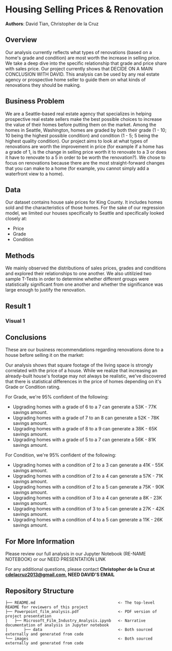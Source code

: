 # Housing Selling Prices & Renovation

**Authors**: David Tian, Christopher de la Cruz

## Overview

Our analysis currently reflects what types of renovations (based on a home's grade and condition) are most worth the increase in selling price. We take a deep dive into the specific relationship that grade and price share with sales price. Our project currently shows that DECIDE ON A MAIN CONCLUSION WITH DAVID. This analysis can be used by any real estate agency or prospective home seller to guide them on what kinds of renovations they should be making.

## Business Problem

We are a Seattle-based real estate agency that specializes in helping prospective real estate sellers make the best possible choices to increase the value of their homes before putting them on the market. Among the homes in Seattle, Washington, homes are graded by both their grade (1 - 10; 10 being the highest possible condition) and condition (1 - 5; 5 being the highest quality condition). Our project aims to look at what types of renovations are worth the improvement in price (for example if a home has a grade of 1, is the change in selling price worth it to renovate to a 3 or does it have to renovate to a 5 in order to be worth the renovation?). We chose to focus on renovations because there are the most straight-forward changes that you can make to a home (for example, you cannot simply add a waterfront view to a home).

## Data

Our dataset contains house sale prices for King County. It includes homes sold and the characteristics of those homes. For the sake of our regression model, we limited our houses specifically to Seattle and specifically looked closely at:

- Price<br>
- Grade<br>
- Condition<br>

## Methods

We mainly observed the distributions of sales prices, grades and conditions and explored their relationships to one another. We also utitilzied two sample T-Tests in order to determine whether different groups were statistically significant from one another and whether the significance was large enough to justify the renovation.

## Result 1

### Visual 1

## Conclusions

These are our business recommendations regarding renovations done to a house before selling it on the market:

Our analysis shows that square footage of the living space is strongly correlated with the price of a house. While we realize that increasing an already-built house's footage may not always be realistic, we've discovered that there is statistical differences in the price of homes depending on it's Grade or Condition rating.

For Grade, we're 95% confident of the following: <br>
- Upgrading homes with a grade of 6 to a 7 can generate a 53K - 77K savings amount.
- Upgrading homes with a grade of 7 to an 8 can generate a 52K - 78K savings amount.
- Upgrading homes with a grade of 8 to a 9 can generate a 38K - 65K savings amount.
- Upgrading homes with a grade of 5 to a 7 can generate a 56K - 81K savings amount.

For Condition, we're 95% confident of the following: <br>
- Upgrading homes with a condition of 2 to a 3 can generate a 41K - 55K savings amount.
- Upgrading homes with a condition of 2 to a 4 can generate a 57K - 71K savings amount.
- Upgrading homes with a condition of 2 to a 5 can generate a 75K - 90K savings amount.
- Upgrading homes with a condition of 3 to a 4 can generate a 8K - 23K savings amount.
- Upgrading homes with a condition of 3 to a 5 can generate a 27K - 42K savings amount.
- Upgrading homes with a condition of 4 to a 5 can generate a 11K - 26K savings amount.


## For More Information

Please review our full analysis in our Jupyter Notebook (RE-NAME NOTEBOOK) or our NEED PRESENTATION LINK

For any additional questions, please contact **Christopher de la Cruz at cdelacruz2013@gmail.com, NEED DAVID'S EMAIL**

## Repository Structure

```
├── README.md                                    <- The top-level README for reviewers of this project
├── Powerpoint_film_analysis.pdf                 <- PDF version of project presentation
|   ├── Microsoft_Film_Industry_Analysis.ipynb   <- Narrative documentation of analysis in Jupyter notebook 
|       ├── data                                 <- Both sourced externally and generated from code
└── images                                       <- Both sourced externally and generated from code
```

